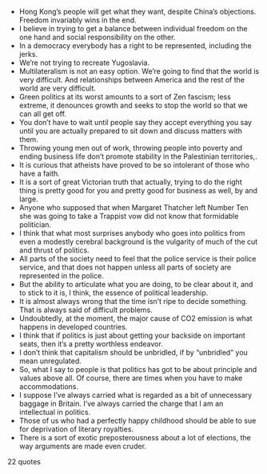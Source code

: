  - Hong Kong’s people will get what they want, despite China’s objections. Freedom invariably wins in the end.
 - I believe in trying to get a balance between individual freedom on the one hand and social responsibility on the other.
 - In a democracy everybody has a right to be represented, including the jerks.
 - We’re not trying to recreate Yugoslavia.
 - Multilateralism is not an easy option. We’re going to find that the world is very difficult. And relationships between America and the rest of the world are very difficult.
 - Green politics at its worst amounts to a sort of Zen fascism; less extreme, it denounces growth and seeks to stop the world so that we can all get off.
 - You don’t have to wait until people say they accept everything you say until you are actually prepared to sit down and discuss matters with them.
 - Throwing young men out of work, throwing people into poverty and ending business life don’t promote stability in the Palestinian territories,.
 - It is curious that atheists have proved to be so intolerant of those who have a faith.
 - It is a sort of great Victorian truth that actually, trying to do the right thing is pretty good for you and pretty good for business as well, by and large.
 - Anyone who supposed that when Margaret Thatcher left Number Ten she was going to take a Trappist vow did not know that formidable politician.
 - I think that what most surprises anybody who goes into politics from even a modestly cerebral background is the vulgarity of much of the cut and thrust of politics.
 - All parts of the society need to feel that the police service is their police service, and that does not happen unless all parts of society are represented in the police.
 - But the ability to articulate what you are doing, to be clear about it, and to stick to it is, I think, the essence of political leadership.
 - It is almost always wrong that the time isn’t ripe to decide something. That is always said of difficult problems.
 - Undoubtedly, at the moment, the major cause of CO2 emission is what happens in developed countries.
 - I think that if politics is just about getting your backside on important seats, then it’s a pretty worthless endeavor.
 - I don’t think that capitalism should be unbridled, if by “unbridled” you mean unregulated.
 - So, what I say to people is that politics has got to be about principle and values above all. Of course, there are times when you have to make accommodations.
 - I suppose I’ve always carried what is regarded as a bit of unnecessary baggage in Britain. I’ve always carried the charge that I am an intellectual in politics.
 - Those of us who had a perfectly happy childhood should be able to sue for deprivation of literary royalties.
 - There is a sort of exotic preposterousness about a lot of elections, the way arguments are made even cruder.

22 quotes
